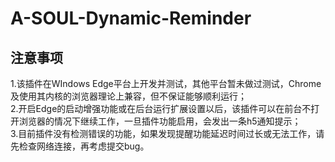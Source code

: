 # A-SOUL-Dynamic-Reminder

## 注意事项  
1.该插件在WIndows Edge平台上开发并测试，其他平台暂未做过测试，Chrome及使用其内核的浏览器理论上兼容，但不保证能够顺利运行；  
2.开启Edge的启动增强功能或在后台运行扩展设置以后，该插件可以在前台不打开浏览器的情况下继续工作，一旦插件功能启用，会发出一条h5通知提示；  
3.目前插件没有检测错误的功能，如果发现提醒功能延迟时间过长或无法工作，请先检查网络连接，再考虑提交bug。  

